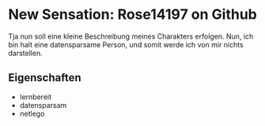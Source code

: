 # New Sensation: Rose14197 on Github
Tja nun soll eine kleine Beschreibung meines Charakters erfolgen. Nun, ich bin halt eine datensparsame Person, und somit werde ich von mir nichts darstellen.
## Eigenschaften
* lernbereit
* datensparsam
* netlego